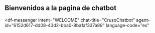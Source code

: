 ## Bienvenidos a la pagina de chatbot
<script src="https://www.gstatic.com/dialogflow-console/fast/messenger/bootstrap.js?v=1"></script>
<df-messenger
  intent="WELCOME"
  chat-title="CrusoChatbot"
  agent-id="6152d617-dd08-43d2-bba0-8ba1af337a89"
  language-code="es"
></df-messenger>

